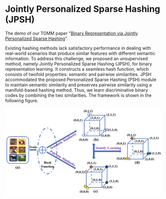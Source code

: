 # Jointly Personalized Sparse Hashing (JPSH)
The demo of our TOMM paper "[Binary Representation via Jointly Personalized Sparse Hashing](https://dl.acm.org/doi/pdf/10.1145/3558769)".

Existing hashing methods lack satisfactory performance in dealing with real-world scenarios that produce similar features with different semantic information. To address this challenge, we proposed an unsupervised method, namely Jointly Personalized Sparse Hashing (JPSH), for binary representation learning. It constructs a seamless hash function, which consists of twofold properties: semantic and pairwise similarities. JPSH accommodated the proposed Personalized Sparse Hashing (PSH) module to maintain semantic similarity and preserves pairwise similarity using a manifold-based hashing method. Thus, we learn discriminative binary codes by combining the two similarities. The framework is shown in the following figure.



![image](https://github.com/wxqlab/JPSH/blob/main/Framework.png)




